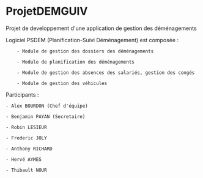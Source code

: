 # ProjetDEMGUIV

Projet de developpement d'une application de gestion des déménagements


Logiciel PSDEM (Planification-Suivi Déménagement) est composée :

		- Module de gestion des dossiers des déménagements
		
		- Module de planification des déménagements
		
		- Module de gestion des absences des salariés, gestion des congés
		
		- Module de gestion des véhicules

Participants :

	- Alex BOURDON (Chef d'équipe)
	
	- Benjamin PAYAN (Secretaire)
	
	- Robin LESIEUR
	
	- Frederic JOLY
	
	- Anthony RICHARD
	
	- Hervé AYMES
	
	- Thibault NOUR

